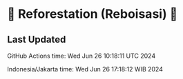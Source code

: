 
# 🌳 Reforestation (Reboisasi) 🌲

## Last Updated

GitHub Actions time: Wed Jun 26 10:18:11 UTC 2024

Indonesia/Jakarta time: Wed Jun 26 17:18:12 WIB 2024
